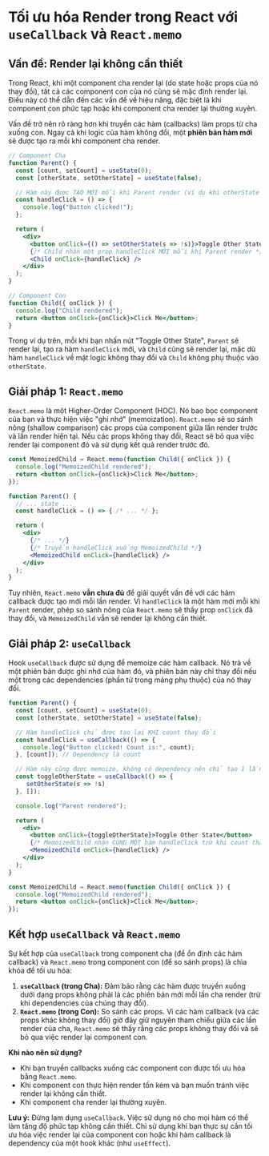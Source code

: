 # Tối ưu hóa Render trong React với `useCallback` và `React.memo`

## Vấn đề: Render lại không cần thiết

Trong React, khi một component cha render lại (do state hoặc props của nó thay đổi), tất cả các component con của nó cũng sẽ mặc định render lại. Điều này có thể dẫn đến các vấn đề về hiệu năng, đặc biệt là khi component con phức tạp hoặc khi component cha render lại thường xuyên.

Vấn đề trở nên rõ ràng hơn khi truyền các hàm (callbacks) làm props từ cha xuống con. Ngay cả khi logic của hàm không đổi, một **phiên bản hàm mới** sẽ được tạo ra mỗi khi component cha render.

```jsx
// Component Cha
function Parent() {
  const [count, setCount] = useState(0);
  const [otherState, setOtherState] = useState(false);

  // Hàm này được TẠO MỚI mỗi khi Parent render (ví dụ khi otherState thay đổi)
  const handleClick = () => {
    console.log("Button clicked!");
  };

  return (
    <div>
      <button onClick={() => setOtherState(s => !s)}>Toggle Other State</button>
      {/* Child nhận một prop handleClick MỚI mỗi khi Parent render */}
      <Child onClick={handleClick} />
    </div>
  );
}

// Component Con
function Child({ onClick }) {
  console.log("Child rendered");
  return <button onClick={onClick}>Click Me</button>;
}
```

Trong ví dụ trên, mỗi khi bạn nhấn nút "Toggle Other State", `Parent` sẽ render lại, tạo ra hàm `handleClick` mới, và `Child` cũng sẽ render lại, mặc dù hàm `handleClick` về mặt logic không thay đổi và `Child` không phụ thuộc vào `otherState`.

## Giải pháp 1: `React.memo`

`React.memo` là một Higher-Order Component (HOC). Nó bao bọc component của bạn và thực hiện việc "ghi nhớ" (memoization). `React.memo` sẽ so sánh nông (shallow comparison) các props của component giữa lần render trước và lần render hiện tại. Nếu các props không thay đổi, React sẽ bỏ qua việc render lại component đó và sử dụng kết quả render trước đó.

```jsx
const MemoizedChild = React.memo(function Child({ onClick }) {
  console.log("MemoizedChild rendered");
  return <button onClick={onClick}>Click Me</button>;
});

function Parent() {
  // ... state ...
  const handleClick = () => { /* ... */ };

  return (
    <div>
      {/* ... */}
      {/* Truyền handleClick xuống MemoizedChild */}
      <MemoizedChild onClick={handleClick} />
    </div>
  );
}
```

Tuy nhiên, `React.memo` **vẫn chưa đủ** để giải quyết vấn đề với các hàm callback được tạo mới mỗi lần render. Vì `handleClick` là một hàm mới mỗi khi `Parent` render, phép so sánh nông của `React.memo` sẽ thấy prop `onClick` đã thay đổi, và `MemoizedChild` vẫn sẽ render lại không cần thiết.

## Giải pháp 2: `useCallback`

Hook `useCallback` được sử dụng để memoize các hàm callback. Nó trả về một phiên bản được ghi nhớ của hàm đó, và phiên bản này chỉ thay đổi nếu một trong các dependencies (phần tử trong mảng phụ thuộc) của nó thay đổi.

```jsx
function Parent() {
  const [count, setCount] = useState(0);
  const [otherState, setOtherState] = useState(false);

  // Hàm handleClick chỉ được tạo lại KHI count thay đổi
  const handleClick = useCallback(() => {
    console.log("Button clicked! Count is:", count);
  }, [count]); // Dependency là count

  // Hàm này cũng được memoize, không có dependency nên chỉ tạo 1 lần
  const toggleOtherState = useCallback(() => {
     setOtherState(s => !s)
  }, []);

  console.log("Parent rendered");

  return (
    <div>
      <button onClick={toggleOtherState}>Toggle Other State</button>
      {/* MemoizedChild nhận CÙNG MỘT hàm handleClick trừ khi count thay đổi */}
      <MemoizedChild onClick={handleClick} />
    </div>
  );
}

const MemoizedChild = React.memo(function Child({ onClick }) {
  console.log("MemoizedChild rendered");
  return <button onClick={onClick}>Click Me</button>;
});
```

## Kết hợp `useCallback` và `React.memo`

Sự kết hợp của `useCallback` trong component cha (để ổn định các hàm callback) và `React.memo` trong component con (để so sánh props) là chìa khóa để tối ưu hóa:

1.  **`useCallback` (trong Cha):** Đảm bảo rằng các hàm được truyền xuống dưới dạng props không phải là các phiên bản mới mỗi lần cha render (trừ khi dependencies của chúng thay đổi).
2.  **`React.memo` (trong Con):** So sánh các props. Vì các hàm callback (và các props khác không thay đổi) giờ đây giữ nguyên tham chiếu giữa các lần render của cha, `React.memo` sẽ thấy rằng các props không thay đổi và sẽ bỏ qua việc render lại component con.

**Khi nào nên sử dụng?**

*   Khi bạn truyền callbacks xuống các component con được tối ưu hóa bằng `React.memo`.
*   Khi component con thực hiện render tốn kém và bạn muốn tránh việc render lại không cần thiết.
*   Khi component cha render lại thường xuyên.

**Lưu ý:** Đừng lạm dụng `useCallback`. Việc sử dụng nó cho mọi hàm có thể làm tăng độ phức tạp không cần thiết. Chỉ sử dụng khi bạn thực sự cần tối ưu hóa việc render lại của component con hoặc khi hàm callback là dependency của một hook khác (như `useEffect`).
